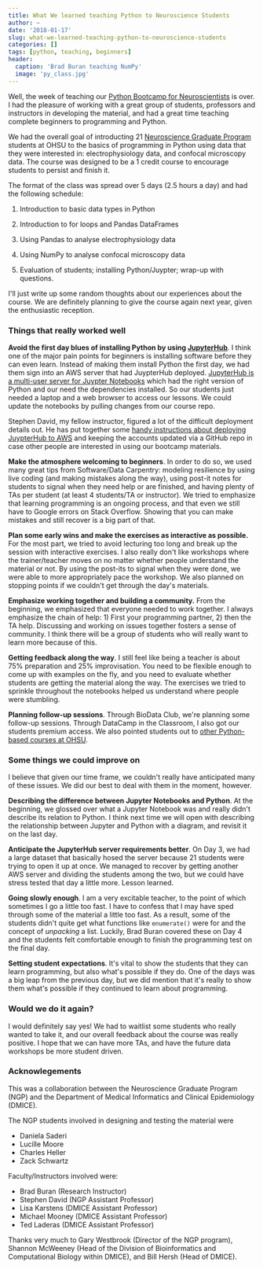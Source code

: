 ```yaml
---
title: What We learned teaching Python to Neuroscience Students
author: ~
date: '2018-01-17'
slug: what-we-learned-teaching-python-to-neuroscience-students
categories: []
tags: [python, teaching, beginners]
header:
  caption: 'Brad Buran teaching NumPy'
  image: 'py_class.jpg'
---
```


Well, the week of teaching our [Python Bootcamp for Neuroscientists](https://github.com/dasaderi/python_neurobootcamp) is over. I had the pleasure of working with a great group of students, professors and instructors in developing the material, and had a great time teaching complete beginners to programming and Python. 

We had the overall goal of introducting 21 [Neuroscience Graduate Program](http://www.ohsu.edu/xd/education/schools/school-of-medicine/academic-programs/neuroscience-graduate-program/) students at OHSU to the basics of programming in Python using data that they were interested in: electrophysiology data, and confocal microscopy data. The course was designed to be a 1 credit course to encourage students to persist and finish it.

The format of the class was spread over 5 days (2.5 hours a day) and had the following schedule:

1. Introduction to basic data types in Python

2. Introduction to for loops and Pandas DataFrames

3. Using Pandas to analyse electrophysiology data

4. Using NumPy to analyse confocal microscopy data

5. Evaluation of students; installing Python/Juypter; wrap-up with questions.

I'll just write up some random thoughts about our experiences about the course. We are definitely planning to give the course again next year, given the enthusiastic reception.

### Things that really worked well
 
**Avoid the first day blues of installing Python by using [JupyterHub](https://github.com/jupyterhub/jupyterhub)**. I think one of the major pain points for beginners is installing software before they can even learn. Instead of making them install Python the first day, we had them sign into an AWS server that had JuypterHub deployed. [JupyterHub is a multi-user server for Juypter Notebooks](https://github.com/jupyterhub/jupyterhub) which had the right version of Python and our need the dependencies installed. So our students just needed a laptop and a web browser to access our lessons. We could update the notebooks by pulling changes from our course repo.

Stephen David, my fellow instructor, figured a lot of the difficult deployment details out. He has put together some [handy instructions about deploying JuypterHub to AWS](https://github.com/dasaderi/python_neurobootcamp/blob/master/server_setup/hubInstall.md) and keeping the accounts updated via a GitHub repo in case other people are interested in using our bootcamp materials.

**Make the atmosphere welcoming to beginners**. In order to do so, we used many great tips from Software/Data Carpentry: modeling resilience by using live coding (and making mistakes along the way), using post-it notes for students to signal when they need help or are finished, and having plenty of TAs per student (at least 4 students/TA or instructor). We tried to emphasize that learning programming is an ongoing process, and that even we still have to Google errors on Stack Overflow. Showing that you can make mistakes and still recover is a big part of that.

**Plan some early wins and make the exercises as interactive as possible.** For the most part, we tried to avoid lecturing too long and break up the session with interactive exercises. I also really don't like workshops where the trainer/teacher moves on no matter whether people understand the material or not. By using the post-its to signal when they were done, we were able to more appropriately pace the workshop. We also planned on stopping points if we couldn't get through the day's materials.

**Emphasize working together and building a community.** From the beginning, we emphasized that everyone needed to work together. I always emphasize the chain of help: 1) First your programming partner, 2) then the TA help. Discussing and working on issues together fosters a sense of community. I think there will be a group of students who will really want to learn more because of this.

**Getting feedback along the way**. I still feel like being a teacher is about 75% preparation and 25% improvisation. You need to be flexible enough to come up with examples on the fly, and you need to evaluate whether students are getting the material along the way. The exercises we tried to sprinkle throughout the notebooks helped us understand where people were stumbling. 

**Planning follow-up sessions**. Through BioData Club, we're planning some follow-up sessions. Through DataCamp in the Classroom, I also got our students premium access. We also pointed students out to [other Python-based courses at OHSU](/python_resources/).

### Some things we could improve on

I believe that given our time frame, we couldn't really have anticipated many of these issues. We did our best to deal with them in the moment, however.

**Describing the difference between Jupyter Notebooks and Python**. At the beginning, we glossed over what a Jupyter Notebook was and really didn't describe its relation to Python. I think next time we will open with describing the relationship between Jupyter and Python with a diagram, and revisit it on the last day.

**Anticipate the JupyterHub server requirements better**. On Day 3, we had a large dataset that basically hosed the server because 21 students were trying to open it up at once. We managed to recover by getting another AWS server and dividing the students among the two, but we could have stress tested that day a little more. Lesson learned.

**Going slowly enough**. I am a very excitable teacher, to the point of which sometimes I go a little too fast. I have to confess that I may have sped through some of the material a little too fast. As a result, some of the students didn't quite get what functions like `enumerate()` were for and the concept of *unpacking* a list. Luckily, Brad Buran covered these on Day 4 and the students felt comfortable enough to finish the programming test on the final day.

**Setting student expectations**. It's vital to show the students that they can learn programming, but also what's possible if they do. One of the days was a big leap from the previous day, but we did mention that it's really to show them what's possible if they continued to learn about programming.

### Would we do it again?

I would definitely say yes! We had to waitlist some students who really wanted to take it, and our overall feedback about the course was really positive. I hope that we can have more TAs, and have the future data workshops be more student driven. 

### Acknowlegements

This was a collaboration between the Neuroscience Graduate Program (NGP) and the Department of Medical Informatics and Clinical Epidemiology (DMICE). 

The NGP students involved in designing and testing the material were 

+   Daniela Saderi 
+   Lucille Moore 
+   Charles Heller 
+   Zack Schwartz

Faculty/Instructors involved were: 

+   Brad Buran  (Research Instructor)
+   Stephen David (NGP Assistant Professor) 
+   Lisa Karstens (DMICE Assistant Professor) 
+   Michael Mooney (DMICE Assistant Professor)
+   Ted Laderas (DMICE Assistant Professor) 

Thanks very much to Gary Westbrook (Director of the NGP program), Shannon McWeeney (Head of the Division of Bioinformatics and Computational Biology within DMICE), and Bill Hersh (Head of DMICE). 